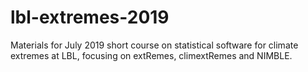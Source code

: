 # lbl-extremes-2019
Materials for July 2019 short course on statistical software for climate extremes at LBL, focusing on extRemes, climextRemes and NIMBLE.
